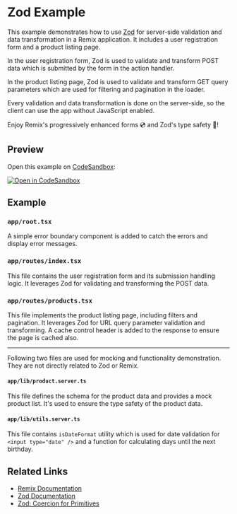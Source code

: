 # Zod Example

This example demonstrates how to use [Zod](https://npm.im/zod) for server-side validation and data transformation in a Remix application. It includes a user registration form and a product listing page.

In the user registration form, Zod is used to validate and transform POST data which is submitted by the form in the action handler.

In the product listing page, Zod is used to validate and transform GET query parameters which are used for filtering and pagination in the loader.

Every validation and data transformation is done on the server-side, so the client can use the app without JavaScript enabled.

Enjoy Remix's progressively enhanced forms 💿 and Zod's type safety 💎!

## Preview

Open this example on [CodeSandbox](https://codesandbox.com):

[![Open in CodeSandbox](https://codesandbox.io/static/img/play-codesandbox.svg)](https://codesandbox.io/s/github/remix-run/examples/tree/main/zod)

## Example

### `app/root.tsx`

A simple error boundary component is added to catch the errors and display error messages.

### `app/routes/index.tsx`

This file contains the user registration form and its submission handling logic. It leverages Zod for validating and transforming the POST data.

### `app/routes/products.tsx`

This file implements the product listing page, including filters and pagination. It leverages Zod for URL query parameter validation and transforming. A cache control header is added to the response to ensure the page is cached also.

---

Following two files are used for mocking and functionality demonstration. They are not directly related to Zod or Remix.

#### `app/lib/product.server.ts`

This file defines the schema for the product data and provides a mock product list. It's used to ensure the type safety of the product data.

#### `app/lib/utils.server.ts`

This file contains `isDateFormat` utility which is used for date validation for `<input type="date" />` and a function for calculating days until the next birthday.

## Related Links

- [Remix Documentation](https://remix.run/docs)
- [Zod Documentation](https://github.com/colinhacks/zod/#zod)
- [Zod: Coercion for Primitives](https://github.com/colinhacks/zod/#coercion-for-primitives)
